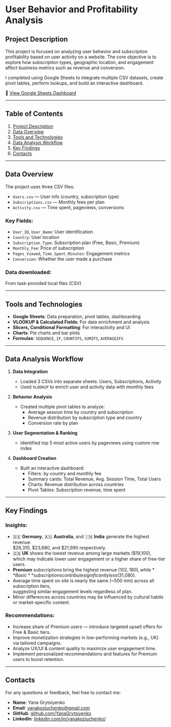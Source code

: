 # User Behavior and Profitability Analysis

## Project Description

This project is focused on analyzing user behavior and subscription profitability based on user activity on a website. The core objective is to explore how subscription types, geographic location, and engagement affect business metrics such as revenue and conversion.

I completed using Google Sheets to integrate multiple CSV datasets, create pivot tables, perform lookups, and build an interactive dashboard.

🔗 [View Google Sheets Dashboard](https://docs.google.com/spreadsheets/d/11UKq6v0_gw0A1gVFDF5w_P-ysDkBrIXOUQfdT_1iB8w/edit?usp=sharing)

---

## Table of Contents
1. [Project Description](#project-description)
2. [Data Overview](#data-overview)
3. [Tools and Technologies](#tools-and-technologies)
4. [Data Analysis Workflow](#data-analysis-workflow)
5. [Key Findings](#key-findings)
6. [Contacts](#contacts)

---

## Data Overview

The project uses three CSV files:

- `Users.csv` — User info (country, subscription type)
- `Subscriptions.csv` — Monthly fees per plan
- `Activity.csv` — Time spent, pageviews, conversions

### Key Fields:
- `User_ID`, `User_Name`: User identification  
- `Country`: User location  
- `Subscription_Type`: Subscription plan (Free, Basic, Premium)  
- `Monthly_Fee`: Price of subscription  
- `Pages_Viewed`, `Time_Spent_Minutes`: Engagement metrics  
- `Conversion`: Whether the user made a purchase  

### Data downloaded:  
From task-provided local files (CSV)

---

## Tools and Technologies

- **Google Sheets**: Data preparation, pivot tables, dashboarding  
- **VLOOKUP & Calculated Fields**: For data enrichment and analysis  
- **Slicers, Conditional Formatting**: For interactivity and UI  
- **Charts**: Pie charts and bar plots  
- **Formulas**: `SEQUENCE`, `IF`, `COUNTIFS`, `SUMIFS`, `AVERAGEIFS`

---

## Data Analysis Workflow

1. **Data Integration**  
   - Loaded 3 CSVs into separate sheets: Users, Subscriptions, Activity  
   - Used `VLOOKUP` to enrich user and activity data with monthly fees

2. **Behavior Analysis**  
   - Created multiple pivot tables to analyze:
     - Average session time by country and subscription
     - Revenue distribution by subscription type and country
     - Conversion rate by plan

3. **User Segmentation & Ranking**  
   - Identified top 5 most active users by pageviews using custom row index

4. **Dashboard Creation**  
   - Built an interactive dashboard:
     - Filters: by country and monthly fee
     - Summary cards: Total Revenue, Avg. Session Time, Total Users
     - Charts: Revenue distribution across countries
     - Pivot Tables: Subscription revenue, time spent

---

## Key Findings

### Insights:
- 🇩🇪 **Germany**, 🇦🇺 **Australia**, and 🇮🇳 **India** generate the highest revenue:  
  $26,310, $23,680, and $21,990 respectively.
- 🇬🇧 **UK** shows the lowest revenue among large markets ($19,100),  
  which may indicate lower user engagement or a higher share of free-tier users.
- **Premium** subscriptions bring the highest revenue ($102,180),  
  while **Basic** subscriptions contribute significantly less ($31,080).
- Average time spent on site is nearly the same (~500 min) across all subscription tiers,  
  suggesting similar engagement levels regardless of plan.
- Minor differences across countries may be influenced by cultural habits or market-specific content.

### Recommendations:
- Increase share of Premium users — introduce targeted upsell offers for Free & Basic tiers.
- Improve monetization strategies in low-performing markets (e.g., UK) via tailored campaigns.
- Analyze UX/UI & content quality to maximize user engagement time.
- Implement personalized recommendations and features for Premium users to boost retention.


---

## Contacts

For any questions or feedback, feel free to contact me:
- **Name**: Yana Grytsiyenko
- **Email**: [yanakoziuchenko@gmail.com](mailto:yanakoziuchenko@gmail.com)
- **GitHub**: [github.com/YanaGrytsiyenko](https://github.com/YanaGrytsiyenko)
- **LinkedIn**: [linkedin.com/in/yanakoziuchenko/](https://www.linkedin.com/in/yanakoziuchenko/)


